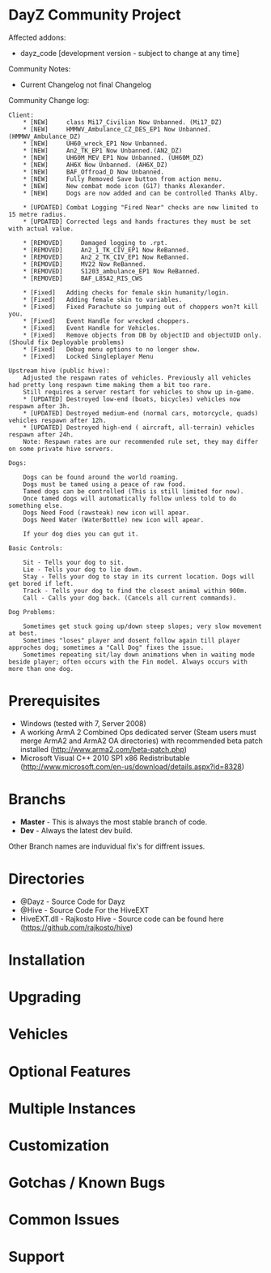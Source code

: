 DayZ Community Project
=========================

Affected addons:
 - dayz_code     [development version - subject to change at any time]

Community Notes: 
 - Current Changelog not final Changelog

Community Change log:

	Client:
		* [NEW]     class Mi17_Civilian Now Unbanned. (Mi17_DZ)
		* [NEW]     HMMWV_Ambulance_CZ_DES_EP1 Now Unbanned. (HMMWV_Ambulance_DZ)
		* [NEW]     UH60_wreck_EP1 Now Unbanned. 
		* [NEW]     An2_TK_EP1 Now Unbanned.(AN2_DZ)
		* [NEW]     UH60M_MEV_EP1 Now Unbanned. (UH60M_DZ)
		* [NEW]     AH6X Now Unbanned. (AH6X_DZ)
		* [NEW]     BAF_Offroad_D Now Unbanned.
		* [NEW]     Fully Removed Save button from action menu.
		* [NEW]     New combat mode icon (G17) thanks Alexander.
		* [NEW]     Dogs are now added and can be controlled Thanks Alby.

        * [UPDATED] Combat Logging "Fired Near" checks are now limited to 15 metre radius.
        * [UPDATED] Corrected legs and hands fractures they must be set with actual value.

        * [REMOVED]     Damaged logging to .rpt.
        * [REMOVED]     An2_1_TK_CIV_EP1 Now ReBanned.
        * [REMOVED]     An2_2_TK_CIV_EP1 Now ReBanned.
        * [REMOVED]     MV22 Now ReBanned.
        * [REMOVED]     S1203_ambulance_EP1 Now ReBanned.
		* [REMOVED]     BAF_L85A2_RIS_CWS

        * [Fixed]   Adding checks for female skin humanity/login.
        * [Fixed]   Adding female skin to variables.
        * [Fixed]   Fixed Parachute so jumping out of choppers won?t kill you.
        * [Fixed]   Event Handle for wrecked choppers.
        * [Fixed]   Event Handle for Vehicles.
        * [Fixed]   Remove objects from DB by objectID and objectUID only. (Should fix Deployable problems)
        * [Fixed]   Debug menu options to no longer show.
        * [Fixed]   Locked Singleplayer Menu

    Upstream hive (public hive):
        Adjusted the respawn rates of vehicles. Previously all vehicles had pretty long respawn time making them a bit too rare.
        Still requires a server restart for vehicles to show up in-game.
        * [UPDATED] Destroyed low-end (boats, bicycles) vehicles now respawn after 3h.
        * [UPDATED] Destroyed medium-end (normal cars, motorcycle, quads) vehicles respawn after 12h.
        * [UPDATED] Destroyed high-end ( aircraft, all-terrain) vehicles respawn after 24h.
        Note: Respawn rates are our recommended rule set, they may differ on some private hive servers.

    Dogs:

        Dogs can be found around the world roaming.
        Dogs must be tamed using a peace of raw food.
        Tamed dogs can be controlled (This is still limited for now).
        Once tamed dogs will automatically follow unless told to do something else.
        Dogs Need Food (rawsteak) new icon will apear.
        Dogs Need Water (WaterBottle) new icon will apear.

        If your dog dies you can gut it.

    Basic Controls:

        Sit - Tells your dog to sit.
        Lie - Tells your dog to lie down.
        Stay - Tells your dog to stay in its current location. Dogs will get bored if left.
        Track - Tells your dog to find the closest animal within 900m.
        Call - Calls your dog back. (Cancels all current commands).

    Dog Problems:

        Sometimes get stuck going up/down steep slopes; very slow movement at best.
        Sometimes "loses" player and dosent follow again till player approches dog; sometimes a "Call Dog" fixes the issue.
        Sometimes repeating sit/lay down animations when in waiting mode beside player; often occurs with the Fin model. Always occurs with more than one dog.     

Prerequisites
=============

 - Windows (tested with 7, Server 2008)
 - A working ArmA 2 Combined Ops dedicated server (Steam users must merge ArmA2 and ArmA2 OA directories) with recommended beta patch installed (http://www.arma2.com/beta-patch.php)
 - Microsoft Visual C++ 2010 SP1 x86 Redistributable (http://www.microsoft.com/en-us/download/details.aspx?id=8328)
 
Branchs
===========

- **Master** - This is always the most stable branch of code.
- **Dev** - Always the latest dev build.

Other Branch names are induvidual fix's for diffrent issues.

Directories
===========
 - @Dayz - Source Code for Dayz
 - @Hive - Source Code For the HiveEXT
 - HiveEXT.dll - Rajkosto Hive - Source code can be found here (https://github.com/rajkosto/hive)

Installation
============

Upgrading
=========

Vehicles
========

Optional Features
=================

Multiple Instances
==================

Customization
=============

Gotchas / Known Bugs
==========

Common Issues
=============

Support
=======


